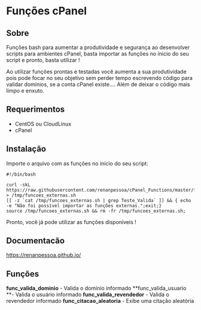 Funções cPanel
===============

Sobre
-----

Funções bash para aumentar a produtividade e segurança ao desenvolver scripts para ambientes cPanel, basta importar as funções no ínicio do seu script e pronto, basta utilizar ! 

Ao utilizar funções prontas e testadas você aumenta a sua produtividade pois pode focar no seu objetivo sem perder tempo escrevendo código para validar domínios, se a conta cPanel existe.... Além de deixar o código mais limpo e enxuto.

Requerimentos
------------

+ CentOS ou CloudLinux
+ cPanel

Instalação
------------

Importe o arquivo com as funções no início do seu script:

```
#!/bin/bash

curl -skL https://raw.githubusercontent.com/renanpessoa/cPanel_Functions/master/functions.sh > /tmp/funcoes_externas.sh
[[ -z `cat /tmp/funcoes_externas.sh | grep Teste_Valida` ]] && { echo -e "Não foi possível importar as funções externas.";exit;}
source /tmp/funcoes_externas.sh && rm -fr /tmp/funcoes_externas.sh;
```

Pronto, você já pode utilizar as funções disponíveis !

Documentacão
-------------

<https://renanpessoa.github.io/>

Funções
-------------
**func_valida_dominio** - Valida o domínio informado
**func_valida_usuario **- Valida o usuário informado
**func_valida_revendedor** - Valida o revendedor informado
**func_citacao_aleatoria** - Exibe uma citação aleatória

